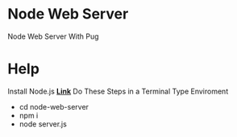 # Node Web Server
 
 Node Web Server With Pug

 # Help

Install Node.js **[Link](https://nodejs.org/en/download/)**
Do These Steps in a Terminal Type Enviroment
- cd node-web-server
- npm i
- node server.js
